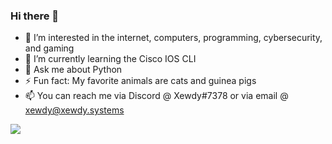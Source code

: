 ### Hi there 👋

- 👀 I’m interested in the internet, computers, programming, cybersecurity, and gaming
- 🌱 I’m currently learning the Cisco IOS CLI
- 💬 Ask me about Python
- ⚡ Fun fact: My favorite animals are cats and guinea pigs
- 📫 You can reach me via Discord @ Xewdy#7378 or via email @ xewdy@xewdy.systems

<div>
  <a href="https://github.com/Xewdy444">
    <img src="https://github-readme-stats.vercel.app/api?username=Xewdy444&show_icons=true&theme=transparent"/>
  </a>
</div>

